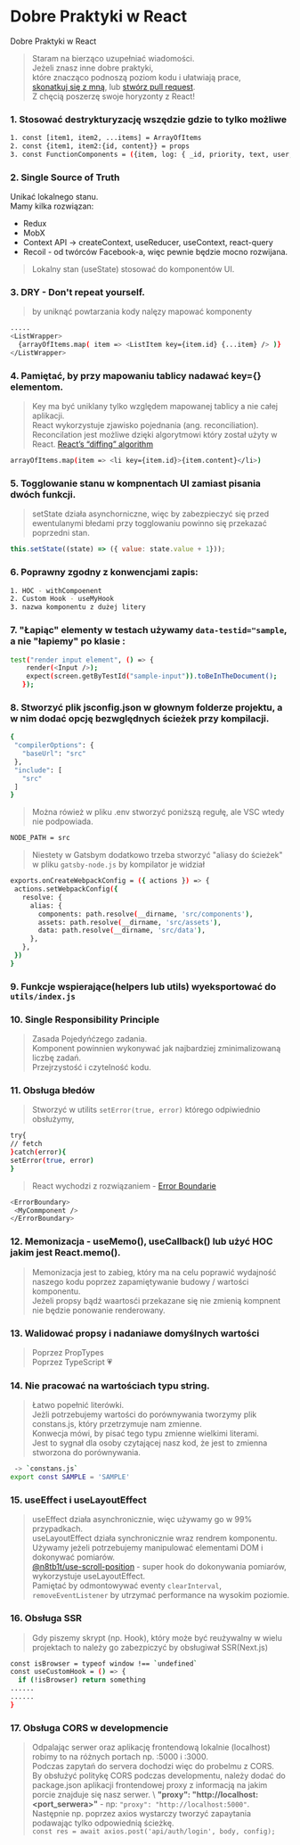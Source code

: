 # Dobre Praktyki w React

Dobre Praktyki w React

> Staram na bierząco uzupełniać wiadomości.\
> Jeżeli znasz inne dobre praktyki,\
> które znacząco podnoszą poziom kodu i ułatwiają prace, \
> [skonatkuj się z mną], lub [stwórz pull request].\
> Z chęcią poszerzę swoje horyzonty z React!

### 1. Stosować destrykturyzację wszędzie gdzie to tylko możliwe

```bash
1. const [item1, item2, ...items] = ArrayOfItems
2. const {item1, item2:{id, content}} = props
3. const FunctionComponents = ({item, log: { _id, priority, text, user, created }}) => {...........});
```

### 2. Single Source of Truth 
Unikać lokalnego stanu.\
Mamy kilka rozwiązan:
- Redux 
- MobX 
- Context API -> createContext, useReducer, useContext, react-query
- Recoil - od twórców Facebook-a, więc pewnie będzie mocno rozwijana.

> Lokalny stan (useState) stosować do komponentów UI.

### 3. DRY - Don't repeat yourself.

> by uniknąć powtarzania kody nalęzy mapować komponenty

```bash
.....
<ListWrapper>
  {arrayOfItems.map( item => <ListItem key={item.id} {...item} /> )}
</ListWrapper>
```

### 4. Pamiętać, by przy mapowaniu tablicy nadawać key={} elementom.

> Key ma być uniklany tylko względem mapowanej tablicy a nie całej aplikacji.\
> React wykorzystuje zjawisko pojednania (ang. reconciliation). \
> Reconcilation jest możliwe dzięki algorytmowi który został użyty w React. [React’s “diffing” algorithm]

```bash
arrayOfItems.map(item => <li key={item.id}>{item.content}</li>)
```

### 5. Togglowanie stanu w kompnentach UI zamiast pisania dwóch funkcji.

> setState działa asynchorniczne, więc by zabezpieczyć się przed ewentulanymi błedami przy togglowaniu powinno się przekazać poprzedni stan.

```js
this.setState((state) => ({ value: state.value + 1}));
```

### 6. Poprawny zgodny z konwencjami zapis:

```bash
1. HOC - withCompoenent
2. Custom Hook - useMyHook
3. nazwa komponentu z dużej litery
```

### 7. "Łapiąc" elementy w testach używamy `data-testid="sample`, a nie "łapiemy" po klasie :

```bash
test("render input element", () => {
    render(<Input />);
    expect(screen.getByTestId("sample-input")).toBeInTheDocument();
   });
```

### 8. Stworzyć plik jsconfig.json w głownym folderze projektu, a w nim dodać opcję bezwględnych ścieżek przy kompilacji.

```bash
{
 "compilerOptions": {
   "baseUrl": "src"
 },
 "include": [
   "src"
 ]
}
```

> Można rówież w pliku .env stworzyć poniższą regułę, ale VSC wtedy nie podpowiada.

```bash
NODE_PATH = src
```

> Niestety w Gatsbym dodatkowo trzeba stworzyć "aliasy do ścieżek" w pliku `gatsby-node.js` by kompilator je widział

```bash
exports.onCreateWebpackConfig = ({ actions }) => {
 actions.setWebpackConfig({
   resolve: {
     alias: {
       components: path.resolve(__dirname, 'src/components'),
       assets: path.resolve(__dirname, 'src/assets'),
       data: path.resolve(__dirname, 'src/data'),
     },
   },
 })
}
```

### 9. Funkcje wspierające(helpers lub utils) wyeksportować do `utils/index.js`

### 10. Single Responsibility Principle

> Zasada Pojedyńćzego zadania.\
> Komponent powinnien wykonywać jak najbardziej zminimalizowaną liczbę zadań. \
> Przejrzystość i czytelność kodu.

### 11. Obsługa błedów

> Stworzyć w utilits `setError(true, error)` którego odpiwiednio obsłużymy,

```bash
try{
// fetch
}catch(error){
setError(true, error)
}
```

> React wychodzi z rozwiązaniem - [Error Boundarie]

```bash
<ErrorBoundary>
 <MyCommponent />
</ErrorBoundary>
```

### 12. Memonizacja - useMemo(), useCallback() lub użyć HOC jakim jest React.memo().

> Memonizacja jest to zabieg, który ma na celu poprawić wydajność naszego kodu poprzez zapamiętywanie budowy / wartości komponentu.\
> Jeżeli propsy bądź waartosći przekazane się nie zmienią kompnent nie będzie ponowanie renderowany.

### 13. Walidować propsy i nadaniawe domyślnych wartości

> Poprzez PropTypes \
> Poprzez TypeScript :heartpulse:

### 14. Nie pracować na wartościach typu string.

> Łatwo popełnić literówki. \
> Jeżli potrzebujemy wartości do porównywania tworzymy plik constans.js, który przetrzymuje nam zmienne.\
> Konwecja mówi, by pisać tego typu zmienne wielkimi literami.\
> Jest to sygnał dla osoby czytającej nasz kod, że jest to zmienna stworzona do porównywania.

```bash
 -> `constans.js`
export const SAMPLE = 'SAMPLE'
```

### 15. useEffect i useLayoutEffect

> useEffect działa asynchronicznie, więc używamy go w 99% przypadkach. \
> useLayoutEffect działa synchronicznie wraz rendrem komponentu. Używamy jeżeli potrzebujemy manipulować elementami DOM i dokonywać pomiarów. \
> [@n8tb1t/use-scroll-position] - super hook do dokonywania pomiarów, wykorzystuje useLayoutEffect. \
> Pamiętać by odmontowywać eventy `clearInterval`, `removeEventListener` by utrzymać performance na wysokim poziomie.

### 16. Obsługa SSR 
> Gdy piszemy skrypt (np. Hook), który może być reużywalny w wielu projektach to należy go zabezpiczyć by obsługiwał SSR(Next.js)
```bash
const isBrowser = typeof window !== `undefined`
const useCustomHook = () => {
  if (!isBrowser) return something
......
......
}

```

### 17. Obsługa CORS w developmencie
> Odpalając serwer oraz aplikację frontendową lokalnie (localhost) robimy to na różnych portach np. :5000 i :3000. \
> Podczas zapytań do servera dochodzi więc do probelmu z CORS. \
> By obsłużyć politykę CORS podczas developmentu, należy dodać do package.json aplikacji frontendowej proxy z informacją na jakim porcie znajduje się nasz serwer. \ 
> **"proxy": "http://localhost:<port_serwera>"** - np: `"proxy": "http://localhost:5000"`. \
> Następnie np. poprzez axios wystarczy tworzyć zapaytania podawając tylko odpowiednią ścieżkę. \
> `const res = await axios.post('api/auth/login', body, config);`



[skonatkuj się z mną]: https://www.linkedin.com/in/igor-dudek-96a87611a/
[stwórz pull request]: https://github.com/dudek-igor/Dobre_Praktyki_w_React/pulls
[error boundarie]: https://medium.com/swlh/understanding-reacts-error-boundaries-c15db8229d97
[@n8tb1t/use-scroll-position]: https://www.npmjs.com/package/@n8tb1t/use-scroll-position
[React’s “diffing” algorithm]:https://pl.reactjs.org/docs/reconciliation.html
